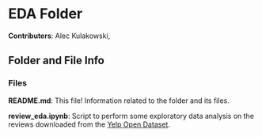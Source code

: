 # EDA Folder 

**Contributers**: Alec Kulakowski, 

Folder and File Info 
--------------------

### Files

**README.md**: This file! Information related to the folder and its files. 

**review_eda.ipynb**: Script to perform some exploratory data analysis on the 
reviews downloaded from the [Yelp Open Dataset](https://www.yelp.com/dataset).